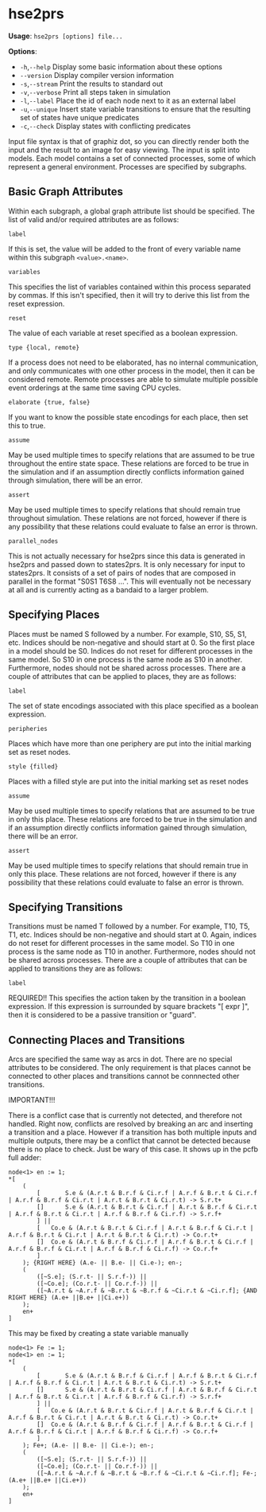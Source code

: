 # hse2prs

**Usage**: `hse2prs [options] file...`

**Options**:
 - `-h`,`--help` Display some basic information about these options
 - `--version` Display compiler version information
 - `-s`,`--stream` Print the results to standard out
 - `-v`,`--verbose` Print all steps taken in simulation
 - `-l`,`--label` Place the id of each node next to it as an external label
 - `-u`,`--unique` Insert state variable transitions to ensure that the resulting set of states have unique predicates
 - `-c`,`--check` Display states with conflicting predicates

Input file syntax is that of graphiz dot, so you can directly render both the input and the result to an image for easy viewing. The input is split into models. Each model contains a set of connected processes, some of which represent a general environment. Processes are specified by subgraphs.

## Basic Graph Attributes

Within each subgraph, a global graph attribute list should be specified. The list of valid 
and/or required attributes are as follows:

```
label
```

If this is set, the value will be added to the front of every variable name within this subgraph `<value>.<name>`.

```
variables
```

This specifies the list of variables contained within this process separated by commas. If this isn't specified, then it will try to derive this list from the reset expression.

```
reset
```

The value of each variable at reset specified as a boolean expression.

```
type {local, remote}
```

If a process does not need to be elaborated, has no internal communication, and only communicates with one other process in the model, then it can be considered remote. Remote processes are able to simulate multiple possible event orderings at the same time saving CPU cycles.

```
elaborate {true, false}
```

If you want to know the possible state encodings for each place, then set this to true.

```
assume
```

May be used multiple times to specify relations that are assumed to be true throughout the entire state space. These relations are forced to be true in the simulation and if an assumption directly conflicts information gained through simulation, there will be an error.

```
assert
```
May be used multiple times to specify relations that should remain true throughout simulation. These relations are not forced, however if there is any possibility that these relations could evaluate to false an error is thrown.

```
parallel_nodes
```

This is not actually necessary for hse2prs since this data is generated in hse2prs and passed down to states2prs. It is only necessary for input to states2prs. It consists of a set of pairs of nodes that are composed in parallel in the format "S0S1 T6S8 ...". This will eventually not be necessary at all and is currently acting as a bandaid to a larger problem.

## Specifying Places

Places must be named S followed by a number. For example, S10, S5, S1, etc. Indices should be non-negative and should start at 0. So the first place in a model should be S0. Indices do not reset for different processes in the same model. So S10 in one process is the same node as S10 in another. Furthermore, nodes should not be shared across processes. There are a couple of attributes that can be applied to places, they are as follows:

```
label
```

The set of state encodings associated with this place specified as a boolean expression.

```
peripheries
```

Places which have more than one periphery are put into the initial marking set as reset nodes.

```
style {filled}
```

Places with a filled style are put into the initial marking set as reset nodes

```
assume
```

May be used multiple times to specify relations that are assumed to be true in only this place. These relations are forced to be true in the simulation and if an assumption directly conflicts information gained through simulation, there will be an error.

```
assert
```

May be used multiple times to specify relations that should remain true in only this place. These relations are not forced, however if there is any possibility that these relations could evaluate to false an error is thrown.

## Specifying Transitions

Transitions must be named T followed by a number. For example, T10, T5, T1, etc. Indices should be non-negative and should start at 0. Again, indices do not reset for different processes in the same model. So T10 in one process is the same node as T10 in another. Furthermore, nodes should not be shared across processes. There are a couple of attributes that can be applied to transitions they are as follows:

```
label
```

REQUIRED!! This specifies the action taken by the transition in a boolean expression. If this expression is surrounded by square brackets "[ expr ]", then it is considered to be a passive transition or "guard".

## Connecting Places and Transitions
Arcs are specified the same way as arcs in dot. There are no special attributes to be considered. The only requirement is that places cannot be connected to other places and transitions cannot be connnected other transitions.

IMPORTANT!!!

There is a conflict case that is currently not detected, and therefore not handled. Right now, conflicts are resolved by breaking an arc and inserting a transition and a place. However if a transition has both multiple inputs and multiple outputs, there may be a conflict that cannot be detected because there is no place to check. Just be wary of this case. It shows up in the pcfb full adder:

```
node<1> en := 1;
*[
    (
        [       S.e & (A.r.t & B.r.f & Ci.r.f | A.r.f & B.r.t & Ci.r.f | A.r.f & B.r.f & Ci.r.t | A.r.t & B.r.t & Ci.r.t) -> S.r.t+
        []      S.e & (A.r.t & B.r.t & Ci.r.f | A.r.t & B.r.f & Ci.r.t | A.r.f & B.r.t & Ci.r.t | A.r.f & B.r.f & Ci.r.f) -> S.r.f+
        ] ||
        [   Co.e & (A.r.t & B.r.t & Ci.r.f | A.r.t & B.r.f & Ci.r.t | A.r.f & B.r.t & Ci.r.t | A.r.t & B.r.t & Ci.r.t) -> Co.r.t+
        []  Co.e & (A.r.t & B.r.f & Ci.r.f | A.r.f & B.r.t & Ci.r.f | A.r.f & B.r.f & Ci.r.t | A.r.f & B.r.f & Ci.r.f) -> Co.r.f+
        ]
    ); {RIGHT HERE} (A.e- || B.e- || Ci.e-); en-;
    (
        ([~S.e]; (S.r.t- || S.r.f-)) ||
        ([~Co.e]; (Co.r.t- || Co.r.f-)) ||
        ([~A.r.t & ~A.r.f & ~B.r.t & ~B.r.f & ~Ci.r.t & ~Ci.r.f]; {AND RIGHT HERE} (A.e+ ||B.e+ ||Ci.e+))
    );
    en+
]
```

This may be fixed by creating a state variable manually

```
node<1> Fe := 1;
node<1> en := 1;
*[
    (
        [       S.e & (A.r.t & B.r.f & Ci.r.f | A.r.f & B.r.t & Ci.r.f | A.r.f & B.r.f & Ci.r.t | A.r.t & B.r.t & Ci.r.t) -> S.r.t+
        []      S.e & (A.r.t & B.r.t & Ci.r.f | A.r.t & B.r.f & Ci.r.t | A.r.f & B.r.t & Ci.r.t | A.r.f & B.r.f & Ci.r.f) -> S.r.f+
        ] ||
        [   Co.e & (A.r.t & B.r.t & Ci.r.f | A.r.t & B.r.f & Ci.r.t | A.r.f & B.r.t & Ci.r.t | A.r.t & B.r.t & Ci.r.t) -> Co.r.t+
        []  Co.e & (A.r.t & B.r.f & Ci.r.f | A.r.f & B.r.t & Ci.r.f | A.r.f & B.r.f & Ci.r.t | A.r.f & B.r.f & Ci.r.f) -> Co.r.f+
        ]
    ); Fe+; (A.e- || B.e- || Ci.e-); en-;
    (
        ([~S.e]; (S.r.t- || S.r.f-)) ||
        ([~Co.e]; (Co.r.t- || Co.r.f-)) ||
        ([~A.r.t & ~A.r.f & ~B.r.t & ~B.r.f & ~Ci.r.t & ~Ci.r.f]; Fe-; (A.e+ ||B.e+ ||Ci.e+))
    );
    en+
]
```

